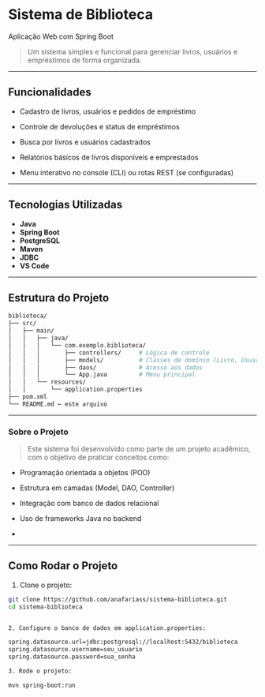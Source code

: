 # Sistema de Biblioteca 
Aplicação Web com Spring Boot

> Um sistema simples e funcional para gerenciar livros, usuários e empréstimos de forma organizada. 
---

##  Funcionalidades
- Cadastro de livros, usuários e pedidos de empréstimo

- Controle de devoluções e status de empréstimos

- Busca por livros e usuários cadastrados

- Relatórios básicos de livros disponíveis e emprestados

- Menu interativo no console (CLI) ou rotas REST (se configuradas)
  
---

##  Tecnologias Utilizadas

- **Java**
- **Spring Boot**
- **PostgreSQL**
- **Maven**
- **JDBC**
- **VS Code**

---

## Estrutura do Projeto

```bash
biblioteca/
├── src/
│   ├── main/
│   │   ├── java/
│   │   │   └── com.exemplo.biblioteca/
│   │   │       ├── controllers/     # Lógica de controle
│   │   │       ├── models/          # Classes de domínio (Livro, Usuario, etc.)
│   │   │       ├── daos/            # Acesso aos dados
│   │   │       └── App.java         # Menu principal
│   │   └── resources/
│   │       └── application.properties
├── pom.xml
└── README.md ← este arquivo
```
---

### Sobre o Projeto

> Este sistema foi desenvolvido como parte de um projeto acadêmico, com o objetivo de praticar conceitos como:

- Programação orientada a objetos (POO)

- Estrutura em camadas (Model, DAO, Controller)

- Integração com banco de dados relacional

- Uso de frameworks Java no backend
- 
---

## Como Rodar o Projeto

1. Clone o projeto:

```bash
git clone https://github.com/anafariass/sistema-biblioteca.git
cd sistema-biblioteca


2. Configure o banco de dados em application.properties:

spring.datasource.url=jdbc:postgresql://localhost:5432/biblioteca
spring.datasource.username=seu_usuario
spring.datasource.password=sua_senha

3. Rode o projeto:

mvn spring-boot:run
